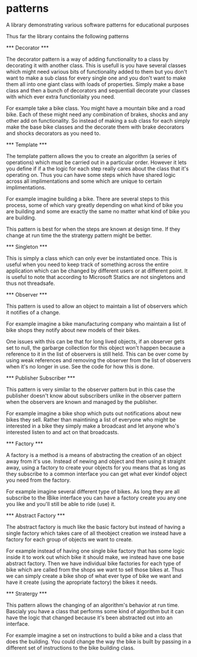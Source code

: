 # patterns
A library demonstrating various software patterns for educational purposes

Thus far the library contains the following patterns

*** Decorator ***

The decorator pattern is a way of adding functionality to a class by decorating it with another class.
This is usefull is you have several classes which might need various bits of functionality added 
to them but you don't want to make a sub class for every single one and you don't want to make 
them all into one giant class with loads of properties. Simply make a base class and then a bunch of
decorators and sequentiall decorate your classes with which ever extra functionlaity you need. 

For example take a bike class. You might have a mountain bike and a road bike. Each of these might 
need any combination of brakes, shocks and any other add on functionality. So instead of making 
a sub class for each simply make the base bike classes and the decorate them with brake decorators
and shocks decorators as you need to. 


*** Template ***

The template pattern allows the you to create an algorithm (a series of operations) which must be carried
out in a particular order. However it lets you define if if a the logic for each step really cares about
the class that it's operating on. Thus you can have some steps which have shared logic across all 
implimentations and some which are unique to certain implimentations. 

For example imagine building a bike. There are several steps to this process, some of which vary greatly 
depending on what kind of bike you are building and some are exactly the same no matter what kind of bike
you are building. 

This pattern is best for when the steps are known at design time. If they change at run time the the stratergy 
pattern might be better. 


*** Singleton ***

  This is simply a class which can only ever be instantiated once. This is useful when you need to keep
  track of something across the entire application which can be changed by different users or at different 
  point. It is useful to note that according to Microsoft Statics are not singletons and thus not threadsafe. 


*** Observer ***

This pattern is used to allow an object to maintain a list of observers which it notifies of a change. 

For example imagine a bike manufacturing company who maintain a list of bike shops they notify about 
new models of their bikes. 

One issues with this can be that for long lived objects, if an observer gets set to null, the garbarge 
collection for this object won't happen because a reference to it in the list of observers is still held. 
This can be over come by using weak references and removing the observer from the list of observers
when it's no longer in use. See the code for how this is done. 


*** Publisher Subscriber ***

This pattern is very similar to the observer pattern but in this case the publisher doesn't know 
about subscribers unlike in the observer pattern when the observers are known and managed by the publisher.

For example imagine a bike shop which puts out notifications about new bikes they sell. Rather than maintining
a list of everyone who might be interested in a bike they simply make a broadcast and let anyone who's 
interested listen to and act on that broadcasts. 


*** Factory ***

A factory is a method is a means of abstracting the creation of an object away from it's use. Instead of newing 
and object and then using it straight away, using a factory to create your objects for you means that as long 
as they subscribe to a common interface you can get what ever kindof object you need from the factory. 

For example imagine several different type of bikes. As long they are all subscribe to the IBike interface you
can have a factory create you any one you like and you'll still be able to ride (use) it.

*** Abstract Factory ***

The abstract factory is much like the basic factory but instead of having a single factory which takes care 
of all theobject creation we instead have a factory for each group of objects we want to create. 

For example instead of having one single bike factory that has some logic inside it to work out which 
bike it should make, we instead have one base abstract factory. Then we have individual bike factories
for each type of bike which are called from the shops we want to sell those bikes at. Thus we can simply
create a bike shop of what ever type of bike we want and have it create (using the apropriate factory) the
bikes it needs. 


*** Stratergy ***


This pattern allows the changing of an algorithm's behavior at run time. Bascialy you have a class that 
performs some kind of algorithm but it can have the logic that changed because it's been abstracted out 
into an interface. 

For example imagine a set on instructions to build a bike and a class that does the building. You could 
change the way the bike is built by passing in a different set of instructions to the bike building class. 
